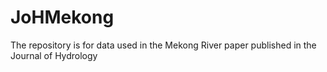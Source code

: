 # JoHMekong
The repository is for data used in the Mekong River paper published in the Journal of Hydrology
